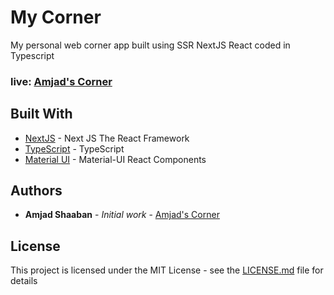 # My Corner

My personal web corner app built using SSR NextJS React coded in Typescript

### live: [Amjad's Corner](https://amjadscorner.us)

## Built With

- [NextJS](https://nextjs.org/) - Next JS The React Framework
- [TypeScript](https://www.typescriptlang.org/) - TypeScript
- [Material UI](https://material-ui.com/) - Material-UI React Components

## Authors

- **Amjad Shaaban** - _Initial work_ - [Amjad's Corner](https://amjadscorner.us)

## License

This project is licensed under the MIT License - see the [LICENSE.md](LICENSE.md) file for details
